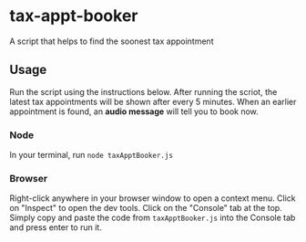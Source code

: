 # tax-appt-booker
A script that helps to find the soonest tax appointment

## Usage

Run the script using the instructions below. After running the scriot, the latest tax appointments will be shown after every 5 minutes. When an earlier appointment is found, an **audio message** will tell you to book now.

### Node

In your terminal, run `node taxApptBooker.js`

### Browser

Right-click anywhere in your browser window to open a context menu. Click on "Inspect" to open the dev tools. Click on the "Console" tab at the top. Simply copy and paste the code from `taxApptBooker.js` into the Console tab and press enter to run it.
